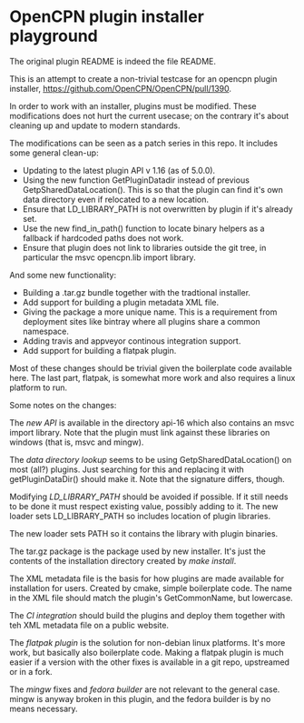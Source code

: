 OpenCPN plugin installer playground
===================================

The original plugin README is indeed the file README.

This is an attempt to create a non-trivial testcase for an opencpn plugin
installer, https://github.com/OpenCPN/OpenCPN/pull/1390.

In order to work with an installer, plugins must be modified. These
modifications does not hurt the current usecase; on the contrary it's
about cleaning up and update to modern standards.

The modifications can be seen as a patch series in this repo. It
includes some general clean-up:

   - Updating to the latest plugin API v 1.16 (as of 5.0.0).
   - Using the new function GetPluginDatadir instead of previous
     GetpSharedDataLocation(). This is so that the plugin can find
     it's own data directory even if relocated to a new location.
   - Ensure that LD\_LIBRARY\_PATH is not overwritten by plugin if it's
     already set.
   - Use the new find\_in\_path() function to locate binary helpers as a
     fallback if hardcoded paths does not work.
   - Ensure that plugin does not link to libraries outside the git tree,
     in particular the msvc opencpn.lib import library.

And some new functionality:

   - Building a .tar.gz bundle together with the tradtional installer.
   - Add support for building a plugin metadata XML file.
   - Giving the package a more unique name. This is a requirement from
     deployment sites like bintray where all plugins share a common
     namespace.
   - Adding travis and appveyor continous integration support.
   - Add support for building a flatpak plugin.

Most of these changes should be trivial given the boilerplate code available
here. The last part, flatpak, is somewhat more work and also requires a
linux platform to run.

Some notes on the changes:

The *new API* is available in the directory api-16 which also contains
an msvc import library. Note that the plugin must link against these
libraries on windows (that is, msvc and mingw).

The *data directory lookup* seems to be using GetpSharedDataLocation() on
most (all?) plugins. Just searching for this and replacing it with
getPluginDataDir() should make it. Note that the signature differs, though.

Modifying *LD_LIBRARY_PATH* should be avoided if possible. If it still needs
to be done it must respect existing value, possibly adding to it. The new
loader sets LD\_LIBRARY\_PATH so includes location of plugin libraries. 

The new loader sets PATH so it contains the library with plugin binaries.

The tar.gz package is the package used by new installer. It's just the
contents of the installation directory created by *make install*.

The XML metadata file is the basis for how plugins are made available for
installation for users. Created by cmake, simple boilerplate code. The name
in the XML file should match the plugin's GetCommonName, but lowercase.

The *CI integration* should build the plugins and deploy them together with
teh XML metadata file on a public website.

The *flatpak plugin* is the solution for non-debian linux platforms. It's
more work, but basically also boilerplate code. Making a flatpak plugin
is much easier if a version with the other fixes is available in a git repo,
upstreamed or in a fork.

The *mingw* fixes and *fedora builder* are not relevant to the general case.
mingw is anyway broken in this plugin, and the fedora builder is by no
means necessary.

